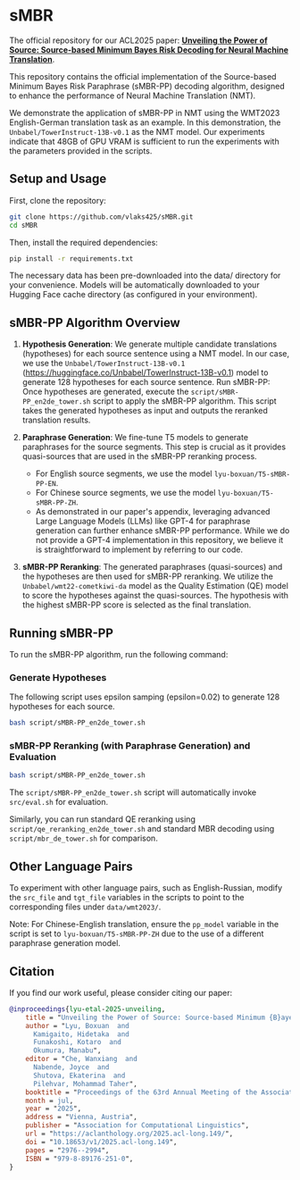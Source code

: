 # sMBR

The official repository for our ACL2025 paper: **[Unveiling the Power of Source: Source-based Minimum Bayes Risk Decoding for Neural Machine Translation](https://aclanthology.org/2025.acl-long.149/)**.

This repository contains the official implementation of the Source-based Minimum Bayes Risk Paraphrase (sMBR-PP) decoding algorithm, designed to enhance the performance of Neural Machine Translation (NMT).

We demonstrate the application of sMBR-PP in NMT using the WMT2023 English-German translation task as an example. In this demonstration, the `Unbabel/TowerInstruct-13B-v0.1` as the NMT model.
Our experiments indicate that 48GB of GPU VRAM is sufficient to run the experiments with the parameters provided in the scripts.

## Setup and Usage

First, clone the repository:

```bash
git clone https://github.com/vlaks425/sMBR.git
cd sMBR
```

Then, install the required dependencies:

```bash
pip install -r requirements.txt
```

The necessary data has been pre-downloaded into the data/ directory for your convenience.
Models will be automatically downloaded to your Hugging Face cache directory (as configured in your environment).

## sMBR-PP Algorithm Overview
1. **Hypothesis Generation**: We generate multiple candidate translations (hypotheses) for each source sentence using a NMT model. In our case, we use the `Unbabel/TowerInstruct-13B-v0.1` (https://huggingface.co/Unbabel/TowerInstruct-13B-v0.1) model to generate 128 hypotheses for each source sentence.
Run sMBR-PP:
Once hypotheses are generated, execute the `script/sMBR-PP_en2de_tower.sh` script to apply the sMBR-PP algorithm. This script takes the generated hypotheses as input and outputs the reranked translation results.

2. **Paraphrase Generation**: We fine-tune T5 models to generate paraphrases for the source segments. This step is crucial as it provides quasi-sources that are used in the sMBR-PP reranking process.
   - For English source segments, we use the model `lyu-boxuan/T5-sMBR-PP-EN`.
   - For Chinese source segments, we use the model `lyu-boxuan/T5-sMBR-PP-ZH`.
   - As demonstrated in our paper's appendix, leveraging advanced Large Language Models (LLMs) like GPT-4 for paraphrase generation can further enhance sMBR-PP performance. While we do not provide a GPT-4 implementation in this repository, we believe it is straightforward to implement by referring to our code.
3. **sMBR-PP Reranking**: The generated paraphrases (quasi-sources) and the hypotheses are then used for sMBR-PP reranking. We utilize the `Unbabel/wmt22-cometkiwi-da` model as the Quality Estimation (QE) model to score the hypotheses against the quasi-sources. The hypothesis with the highest sMBR-PP score is selected as the final translation.
## Running sMBR-PP
To run the sMBR-PP algorithm, run the following command:
 
### Generate Hypotheses
The following script uses epsilon samping (epsilon=0.02) to generate 128 hypotheses for each source.
```bash
bash script/sMBR-PP_en2de_tower.sh
```
### sMBR-PP Reranking (with Paraphrase Generation) and Evaluation
```bash
bash script/sMBR-PP_en2de_tower.sh
```

The `script/sMBR-PP_en2de_tower.sh` script will automatically invoke `src/eval.sh` for evaluation.

Similarly, you can run standard QE reranking using `script/qe_reranking_en2de_tower.sh` and standard MBR decoding using `script/mbr_de_tower.sh` for comparison.

## Other Language Pairs
To experiment with other language pairs, such as English-Russian, modify the `src_file` and `tgt_file` variables in the scripts to point to the corresponding files under `data/wmt2023/`.

Note: For Chinese-English translation, ensure the `pp_model` variable in the script is set to `lyu-boxuan/T5-sMBR-PP-ZH` due to the use of a different paraphrase generation model.

## Citation
If you find our work useful, please consider citing our paper:
```bibtex
@inproceedings{lyu-etal-2025-unveiling,
    title = "Unveiling the Power of Source: Source-based Minimum {B}ayes Risk Decoding for Neural Machine Translation",
    author = "Lyu, Boxuan  and
      Kamigaito, Hidetaka  and
      Funakoshi, Kotaro  and
      Okumura, Manabu",
    editor = "Che, Wanxiang  and
      Nabende, Joyce  and
      Shutova, Ekaterina  and
      Pilehvar, Mohammad Taher",
    booktitle = "Proceedings of the 63rd Annual Meeting of the Association for Computational Linguistics (Volume 1: Long Papers)",
    month = jul,
    year = "2025",
    address = "Vienna, Austria",
    publisher = "Association for Computational Linguistics",
    url = "https://aclanthology.org/2025.acl-long.149/",
    doi = "10.18653/v1/2025.acl-long.149",
    pages = "2976--2994",
    ISBN = "979-8-89176-251-0",
}
```
